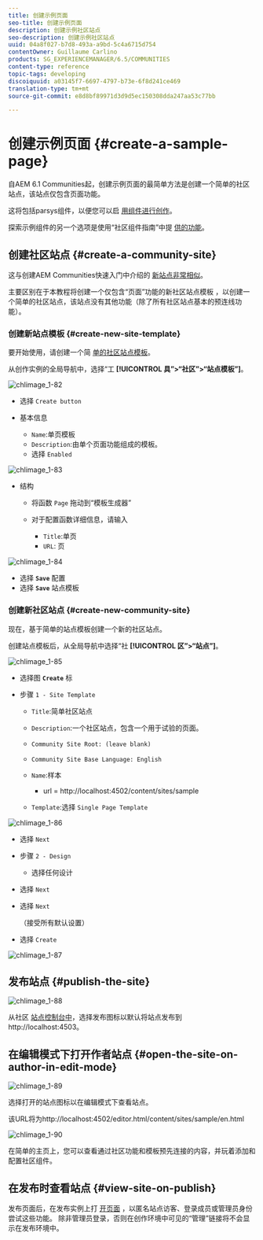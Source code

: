 ```yaml
---
title: 创建示例页面
seo-title: 创建示例页面
description: 创建示例社区站点
seo-description: 创建示例社区站点
uuid: 04a8f027-b7d8-493a-a9bd-5c4a6715d754
contentOwner: Guillaume Carlino
products: SG_EXPERIENCEMANAGER/6.5/COMMUNITIES
content-type: reference
topic-tags: developing
discoiquuid: a03145f7-6697-4797-b73e-6f8d241ce469
translation-type: tm+mt
source-git-commit: e8d8bf89971d3d9d5ec150308dda247aa53c77bb

---
```



# 创建示例页面 {#create-a-sample-page}

自AEM 6.1 Communities起，创建示例页面的最简单方法是创建一个简单的社区站点，该站点仅包含页面功能。

这将包括parsys组件，以便您可以启 [用组件进行创作](basics.md#accessing-communities-components)。

探索示例组件的另一个选项是使用“社区组件指南”中提 [供的功能](components-guide.md)。

## 创建社区站点 {#create-a-community-site}

这与创建AEM Communities快速入门中介绍的 [新站点非常相似](getting-started.md)。

主要区别在于本教程将创建一个仅包含“页面”功能的新社区站点模板 [](functions.md#page-function) ，以创建一个简单的社区站点，该站点没有其他功能（除了所有社区站点基本的预连线功能）。

### 创建新站点模板 {#create-new-site-template}

要开始使用，请创建一个简 [单的社区站点模板](sites.md)。

从创作实例的全局导航中，选择“工 **[!UICONTROL 具”>“社区”>“站点模板”]**。

![chlimage_1-82](assets/chlimage_1-82.png)

* 选择 `Create button`
* 基本信息

   * `Name`:单页模板
   * `Description`:由单个页面功能组成的模板。
   * 选择 `Enabled`

![chlimage_1-83](assets/chlimage_1-83.png)

* 结构

   * 将函数 `Page` 拖动到“模板生成器”
   * 对于配置函数详细信息，请输入

      * `Title`:单页
      * `URL`: 页

![chlimage_1-84](assets/chlimage_1-84.png)

* 选择 **`Save`** 配置
* 选择 **`Save`** 站点模板

### 创建新社区站点 {#create-new-community-site}

现在，基于简单的站点模板创建一个新的社区站点。

创建站点模板后，从全局导航中选择“社 **[!UICONTROL 区”>“站点”]**。

![chlimage_1-85](assets/chlimage_1-85.png)

* 选择图 **`Create`** 标

* 步骤 `1 - Site Template`

   * `Title`:简单社区站点
   * `Description`:一个社区站点，包含一个用于试验的页面。
   * `Community Site Root: (leave blank)`
   * `Community Site Base Language: English`
   * `Name`:样本

      * url = http://localhost:4502/content/sites/sample
   * `Template`:选择 `Single Page Template`


![chlimage_1-86](assets/chlimage_1-86.png)

* 选择 `Next`
* 步骤 `2 - Design`

   * 选择任何设计

* 选择 `Next`
* 选择 `Next`

   （接受所有默认设置）

* 选择 `Create`

![chlimage_1-87](assets/chlimage_1-87.png)

## 发布站点 {#publish-the-site}

![chlimage_1-88](assets/chlimage_1-88.png)

从社区 [站点控制台中](sites-console.md)，选择发布图标以默认将站点发布到http://localhost:4503。

## 在编辑模式下打开作者站点 {#open-the-site-on-author-in-edit-mode}

![chlimage_1-89](assets/chlimage_1-89.png)

选择打开的站点图标以在编辑模式下查看站点。

该URL将为http://localhost:4502/editor.html/content/sites/sample/en.html [](http://localhost:4502/editor.html/content/sites/sample/en.html)

![chlimage_1-90](assets/chlimage_1-90.png)

在简单的主页上，您可以查看通过社区功能和模板预先连接的内容，并玩着添加和配置社区组件。

## 在发布时查看站点 {#view-site-on-publish}

发布页面后，在发布实例上打 [开页面](http://localhost:4503/content/sites/sample/en.html) ，以匿名站点访客、登录成员或管理员身份尝试这些功能。 除非管理员登录，否则在创作环境中可见的“管理”链接将不会显示在发布环境中。
